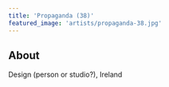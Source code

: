 ```yaml
---
title: 'Propaganda (38)'
featured_image: 'artists/propaganda-38.jpg'
---
```


## About

Design (person or studio?), Ireland
